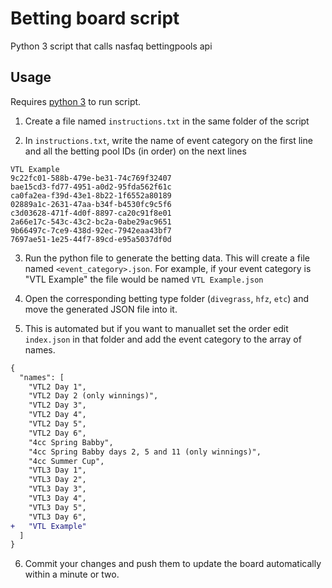 # Betting board script

Python 3 script that calls nasfaq bettingpools api

## Usage

Requires [python 3](https://www.python.org/downloads/) to run script.

1. Create a file named `instructions.txt` in the same folder of the script

2. In `instructions.txt`, write the name of event category on the first line and all the betting pool IDs (in order) on the next lines
```
VTL Example
9c22fc01-588b-479e-be31-74c769f32407
bae15cd3-fd77-4951-a0d2-95fda562f61c
ca0fa2ea-f39d-43e1-8b22-1f6552a80189
02889a1c-2631-47aa-b34f-b4530fc9c5f6
c3d03628-471f-4d0f-8897-ca20c91f8e01
2a66e17c-543c-43c2-bc2a-0abe29ac9651
9b66497c-7ce9-438d-92ec-7942eaa43bf7
7697ae51-1e25-44f7-89cd-e95a5037df0d
```
3. Run the python file to generate the betting data. This will create a file named `<event_category>.json`. For example, if your event category is "VTL Example" the file would be named `VTL Example.json`

4. Open the corresponding betting type folder (`divegrass`, `hfz`, `etc`) and move the generated JSON file into it.
   
5. This is automated but if you want to manuallet set the order edit `index.json` in that folder and add the event category to the array of names.
```diff
{
  "names": [
    "VTL2 Day 1",
    "VTL2 Day 2 (only winnings)",
    "VTL2 Day 3",
    "VTL2 Day 4",
    "VTL2 Day 5",
    "VTL2 Day 6",
    "4cc Spring Babby",
    "4cc Spring Babby days 2, 5 and 11 (only winnings)",
    "4cc Summer Cup",
    "VTL3 Day 1",
    "VTL3 Day 2",
    "VTL3 Day 3",
    "VTL3 Day 4",
    "VTL3 Day 5",
    "VTL3 Day 6",
+   "VTL Example"
  ]
}
```

6. Commit your changes and push them to update the board automatically within a minute or two.
